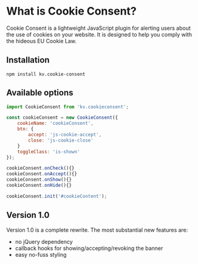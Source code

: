 # What is Cookie Consent?
Cookie Consent is a lightweight JavaScript plugin for alerting users about the use of cookies on your website.
It is designed to help you comply with the hideous EU Cookie Law.

## Installation
```
npm install kv.cookie-consent
```

## Available options
```javascript
import CookieConsent from 'kv.cookieconsent';

const cookieConsent = new CookieConsent({
    cookieName: 'cookieConsent',
    btn: {
        accept: 'js-cookie-accept',
        close: 'js-cookie-close'
    }
    toggleClass: 'is-shown'
});

cookieConsent.onCheck(){}
cookieConsent.onAccept(){}
cookieConsent.onShow(){}
cookieConsent.onHide(){}

cookieConsent.init('#cookieContent');
```

## Version 1.0
Version 1.0 is a complete rewrite. The most substantial new features are:

- no jQuery dependency 
- callback hooks for showing/accepting/revoking the banner
- easy no-fuss styling
